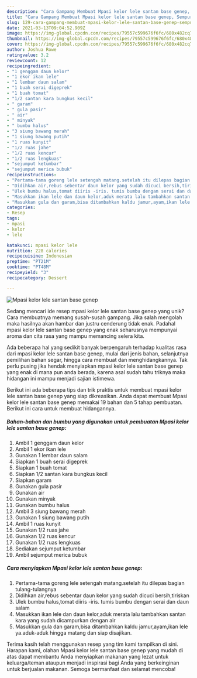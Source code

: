 ```yaml
---
description: "Cara Gampang Membuat Mpasi kelor lele santan base genep, Sempurna"
title: "Cara Gampang Membuat Mpasi kelor lele santan base genep, Sempurna"
slug: 129-cara-gampang-membuat-mpasi-kelor-lele-santan-base-genep-sempurna
date: 2021-03-13T09:04:52.909Z
image: https://img-global.cpcdn.com/recipes/79557c599676f6fc/680x482cq70/mpasi-kelor-lele-santan-base-genep-foto-resep-utama.jpg
thumbnail: https://img-global.cpcdn.com/recipes/79557c599676f6fc/680x482cq70/mpasi-kelor-lele-santan-base-genep-foto-resep-utama.jpg
cover: https://img-global.cpcdn.com/recipes/79557c599676f6fc/680x482cq70/mpasi-kelor-lele-santan-base-genep-foto-resep-utama.jpg
author: Joshua Rowe
ratingvalue: 3.2
reviewcount: 12
recipeingredient:
- "1 genggam daun kelor"
- "1 ekor ikan lele"
- "1 lembar daun salam"
- "1 buah serai digeprek"
- "1 buah tomat"
- "1/2 santan kara bungkus kecil"
- " garam"
- " gula pasir"
- " air"
- " minyak"
- " bumbu halus"
- "3 siung bawang merah"
- "1 siung bawang putih"
- "1 ruas kunyit"
- "1/2 ruas jahe"
- "1/2 ruas kencur"
- "1/2 ruas lengkuas"
- "sejumput ketumbar"
- "sejumput merica bubuk"
recipeinstructions:
- "Pertama-tama goreng lele setengah matang.setelah itu dilepas bagian tulang-tulangnya"
- "Didihkan air,rebus sebentar daun kelor yang sudah dicuci bersih,tiriskan"
- "Ulek bumbu halus,tomat diiris -iris. tumis bumbu dengan serai dan daun salam"
- "Masukkan ikan lele dan daun kelor,aduk merata lalu tambahkan santan kara yang sudah dicampurkan dengan air"
- "Masukkan gula dan garam,bisa ditambahkan kaldu jamur,ayam,ikan lele ya.aduk-aduk hingga matang dan siap disajikan."
categories:
- Resep
tags:
- mpasi
- kelor
- lele

katakunci: mpasi kelor lele 
nutrition: 228 calories
recipecuisine: Indonesian
preptime: "PT21M"
cooktime: "PT48M"
recipeyield: "3"
recipecategory: Dessert

---
```



![Mpasi kelor lele santan base genep](https://img-global.cpcdn.com/recipes/79557c599676f6fc/680x482cq70/mpasi-kelor-lele-santan-base-genep-foto-resep-utama.jpg)

Sedang mencari ide resep mpasi kelor lele santan base genep yang unik? Cara membuatnya memang susah-susah gampang. Jika salah mengolah maka hasilnya akan hambar dan justru cenderung tidak enak. Padahal mpasi kelor lele santan base genep yang enak seharusnya mempunyai aroma dan cita rasa yang mampu memancing selera kita.

Ada beberapa hal yang sedikit banyak berpengaruh terhadap kualitas rasa dari mpasi kelor lele santan base genep, mulai dari jenis bahan, selanjutnya pemilihan bahan segar, hingga cara membuat dan menghidangkannya. Tak perlu pusing jika hendak menyiapkan mpasi kelor lele santan base genep yang enak di mana pun anda berada, karena asal sudah tahu triknya maka hidangan ini mampu menjadi sajian istimewa.




Berikut ini ada beberapa tips dan trik praktis untuk membuat mpasi kelor lele santan base genep yang siap dikreasikan. Anda dapat membuat Mpasi kelor lele santan base genep memakai 19 bahan dan 5 tahap pembuatan. Berikut ini cara untuk membuat hidangannya.

<!--inarticleads1-->

##### Bahan-bahan dan bumbu yang digunakan untuk pembuatan Mpasi kelor lele santan base genep:

1. Ambil 1 genggam daun kelor
1. Ambil 1 ekor ikan lele
1. Gunakan 1 lembar daun salam
1. Siapkan 1 buah serai digeprek
1. Siapkan 1 buah tomat
1. Siapkan 1/2 santan kara bungkus kecil
1. Siapkan  garam
1. Gunakan  gula pasir
1. Gunakan  air
1. Gunakan  minyak
1. Gunakan  bumbu halus
1. Ambil 3 siung bawang merah
1. Gunakan 1 siung bawang putih
1. Ambil 1 ruas kunyit
1. Gunakan 1/2 ruas jahe
1. Gunakan 1/2 ruas kencur
1. Gunakan 1/2 ruas lengkuas
1. Sediakan sejumput ketumbar
1. Ambil sejumput merica bubuk




<!--inarticleads2-->

##### Cara menyiapkan Mpasi kelor lele santan base genep:

1. Pertama-tama goreng lele setengah matang.setelah itu dilepas bagian tulang-tulangnya
1. Didihkan air,rebus sebentar daun kelor yang sudah dicuci bersih,tiriskan
1. Ulek bumbu halus,tomat diiris -iris. tumis bumbu dengan serai dan daun salam
1. Masukkan ikan lele dan daun kelor,aduk merata lalu tambahkan santan kara yang sudah dicampurkan dengan air
1. Masukkan gula dan garam,bisa ditambahkan kaldu jamur,ayam,ikan lele ya.aduk-aduk hingga matang dan siap disajikan.




Terima kasih telah menggunakan resep yang tim kami tampilkan di sini. Harapan kami, olahan Mpasi kelor lele santan base genep yang mudah di atas dapat membantu Anda menyiapkan makanan yang lezat untuk keluarga/teman ataupun menjadi inspirasi bagi Anda yang berkeinginan untuk berjualan makanan. Semoga bermanfaat dan selamat mencoba!
